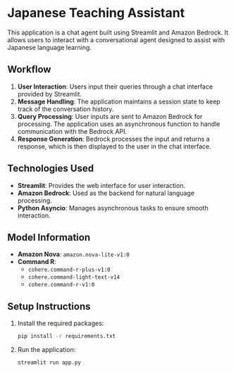 # Japanese Teaching Assistant

This application is a chat agent built using Streamlit and Amazon Bedrock. It allows users to interact with a conversational agent designed to assist with Japanese language learning.

## Workflow

1. **User Interaction**: Users input their queries through a chat interface provided by Streamlit.
2. **Message Handling**: The application maintains a session state to keep track of the conversation history.
3. **Query Processing**: User inputs are sent to Amazon Bedrock for processing. The application uses an asynchronous function to handle communication with the Bedrock API.
4. **Response Generation**: Bedrock processes the input and returns a response, which is then displayed to the user in the chat interface.

## Technologies Used

- **Streamlit**: Provides the web interface for user interaction.
- **Amazon Bedrock**: Used as the backend for natural language processing.
- **Python Asyncio**: Manages asynchronous tasks to ensure smooth interaction.

## Model Information

- **Amazon Nova**: `amazon.nova-lite-v1:0`
- **Command R**:
  - `cohere.command-r-plus-v1:0`
  - `cohere.command-light-text-v14`
  - `cohere.command-r-v1:0`

## Setup Instructions

1. Install the required packages:
   ```sh
   pip install -r requirements.txt
   ```
2. Run the application:
   ```sh
   streamlit run app.py
   ```
